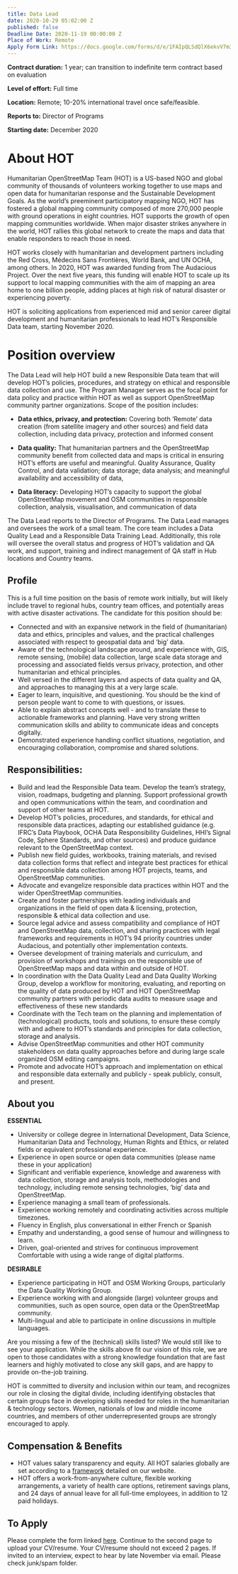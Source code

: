 ```yaml
---
title: Data Lead
date: 2020-10-29 05:02:00 Z
published: false
Deadline Date: 2020-11-19 00:00:00 Z
Place of Work: Remote
Apply Form Link: https://docs.google.com/forms/d/e/1FAIpQLSdQlX6ekvV7m31ehhZrNXRhur2WJFcDUugRUEiHP8Rgc42K_w/viewform?usp=sf_link
---
```


**Contract duration:** 1 year; can transition to indefinite term contract based on evaluation

**Level of effort:** Full time

**Location:** Remote; 10-20% international travel once safe/feasible.

**Reports to:** Director of Programs

**Starting date:** December 2020

# About HOT
Humanitarian OpenStreetMap Team (HOT) is a US-based NGO and global community of thousands of volunteers working together to use maps and open data for humanitarian response and the Sustainable Development Goals. As the world’s preeminent participatory mapping NGO, HOT has fostered a global mapping community composed of more 270,000 people with ground operations in eight countries. HOT supports the growth of open mapping communities worldwide. When major disaster strikes anywhere in the world, HOT rallies this global network to create the maps and data that enable responders to reach those in need.

HOT works closely with humanitarian and development partners including the Red Cross, Médecins Sans Frontières, World Bank, and UN OCHA, among others. In 2020, HOT was awarded funding from The Audacious Project. Over the next five years, this funding will enable HOT to scale up its support to local mapping communities with the aim of mapping an area home to one billion people, adding places at high risk of natural disaster or experiencing poverty.

HOT is soliciting applications from experienced mid and senior career digital development and humanitarian professionals to lead HOT’s Responsible Data team, starting November 2020.

# Position overview
The Data Lead will help HOT build a new Responsible Data team that will develop HOT’s policies, procedures, and strategy on ethical and responsible data collection and use. The Program Manager serves as the focal point for data policy and practice within HOT as well as support OpenStreetMap community partner organizations. Scope of the position includes:

* **Data ethics, privacy, and protection:** Covering both ‘Remote’ data creation (from satellite imagery and other sources) and field data collection, including data privacy, protection and informed consent

* **Data quality:** That humanitarian partners and the OpenStreetMap community benefit from collected data and maps is critical in ensuring HOT’s efforts are useful and meaningful. Quality Assurance, Quality Control, and data validation; data storage; data analysis; and meaningful availability and accessibility of data, 

* **Data literacy:** Developing HOT’s capacity to support the global OpenStreetMap movement and OSM communities in responsible collection, analysis, visualisation, and communication of data

The Data Lead reports to the Director of Programs. The Data Lead manages and oversees the work of a small team. The core team includes a Data Quality Lead and a Responsible Data Training Lead. Additionally, this role will oversee the overall status and progress of HOT’s validation and QA work, and support, training and indirect management of QA staff in Hub locations and Country teams.

## Profile
This is a full time position on the basis of remote work initially, but will likely include travel to regional hubs, country team offices, and potentially areas with active disaster activations. The candidate for this position should be:
* Connected and with an expansive network in the field of (humanitarian) data and ethics, principles and values, and the practical challenges associated with respect to geospatial data and ‘big’ data.
* Aware of the technological landscape around, and experience with, GIS, remote sensing, (mobile) data collection, large scale data storage and processing and associated fields versus privacy, protection, and other humanitarian and ethical principles.
* Well versed in the different layers and aspects of data quality and QA, and approaches to managing this at a very large scale.
* Eager to learn, inquisitive, and questioning. You should be the kind of person people want to come to with questions, or issues.
* Able to explain abstract concepts well - and to translate these to actionable frameworks and planning. Have very strong written communication skills and ability to communicate ideas and concepts digitally. 
* Demonstrated experience handling conflict situations, negotiation, and encouraging collaboration, compromise and shared solutions.

## Responsibilities: 
* Build and lead the Responsible Data team. Develop the team’s strategy, vision, roadmaps, budgeting and planning. Support professional growth and open communications within the team, and coordination and support of other teams at HOT.
* Develop HOT’s policies, procedures, and standards, for ethical and responsible data practices,  adapting our established guidance (e.g. IFRC’s Data Playbook, OCHA Data Responsibility Guidelines, HHI’s Signal Code, Sphere Standards, and other sources) and produce guidance relevant to the OpenStreetMap context.
* Publish new field guides, workbooks, training materials, and revised data collection forms that reflect and integrate best practices for ethical and responsible data collection among HOT projects, teams, and OpenStreetMap communities.
* Advocate and evangelize responsible data practices within HOT and the wider OpenStreetMap communities.
* Create and foster partnerships with leading individuals and organizations  in the field of open data & licensing, protection, responsible & ethical data collection and use.
* Source legal advice and assess compatibility and compliance of HOT and OpenStreetMap data, collection, and sharing practices with legal frameworks and requirements in HOT’s 94 priority countries under Audacious, and potentially other implementation contexts.
* Oversee development of training materials and curriculum, and provision of workshops and trainings on the responsible use of OpenStreetMap maps and data within and outside of HOT.
* In coordination with the Data Quality Lead and Data Quality Working Group, develop a workflow for monitoring, evaluating, and reporting on the quality of data produced by HOT and HOT OpenStreetMap community partners with periodic data audits to measure usage and effectiveness of these new standards
* Coordinate with the Tech team on the planning and implementation of (technological) products, tools and solutions, to ensure these comply with and adhere to HOT’s standards and principles for data collection, storage and analysis.
* Advise OpenStreetMap communities and other HOT community stakeholders on data quality approaches before and during large scale organized OSM editing campaigns.
* Promote and advocate HOT’s approach and implementation on ethical and responsible data externally and publicly - speak publicly, consult, and present.

## About you

**ESSENTIAL**
* University or college degree in International Development, Data Science, Humanitarian Data and Technology, Human Rights and Ethics, or related fields or equivalent professional experience.
* Experience in open source or open data communities (please name these in your application)
* Significant and verifiable experience, knowledge and awareness with data collection, storage and analysis tools, methodologies and technology, including remote sensing technologies, ‘big’ data and OpenStreetMap.
* Experience managing a small team of professionals.
* Experience working remotely and coordinating activities across multiple timezones.
* Fluency in English, plus conversational in either French or Spanish
* Empathy and understanding, a good sense of humour and willingness to learn. 
* Driven, goal-oriented and strives for continuous improvement
Comfortable with using a wide range of digital platforms.

**DESIRABLE**
* Experience participating in HOT and OSM Working Groups, particularly the Data Quality Working Group.
* Experience working with and alongside (large) volunteer groups and communities, such as open source, open data or the OpenStreetMap community.
* Multi-lingual and able to participate in online discussions in multiple languages.

Are you missing a few of the (technical) skills listed? We would still like to see your application. While the skills above fit our vision of this role, we are open to those candidates with a strong knowledge foundation that are fast learners and highly motivated to close any skill gaps, and are happy to provide on-the-job training. 

HOT is committed to diversity and inclusion within our team, and recognizes our role in closing the digital divide, including identifying obstacles that certain groups face in developing skills needed for roles in the humanitarian & technology sectors. Women, nationals of low and middle income countries, and members of other underrepresented groups are strongly encouraged to apply.

## Compensation & Benefits
* HOT values salary transparency and equity. All HOT salaries globally are set according to a [framework](https://www.hotosm.org/salaries) detailed on our website.
* HOT offers a work-from-anywhere culture, flexible working arrangements, a variety of health care options, retirement savings plans, and 24 days of annual leave for all full-time employees, in addition to 12 paid holidays. 

## To Apply
Please complete the form linked [here](https://docs.google.com/forms/d/e/1FAIpQLSdQlX6ekvV7m31ehhZrNXRhur2WJFcDUugRUEiHP8Rgc42K_w/viewform?usp=sf_link). Continue to the second page to upload your CV/resume. Your CV/resume should not exceed 2 pages. If invited to an interview, expect to hear by late November via email. Please check junk/spam folder.
